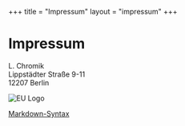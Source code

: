 +++
title = "Impressum"
layout = "impressum"
+++

# Impressum

L. Chromik
<br>
Lippstädter Straße 9-11
<br>
12207 Berlin

<img src="/images/eu-logo.jpg" alt="EU Logo" style="max-width: 300px;">

<a href = "https://github.com/adam-p/markdown-here/wiki/markdown-cheatsheet" target = "_blank" style="text-decoration: underline">Markdown-Syntax</a>
